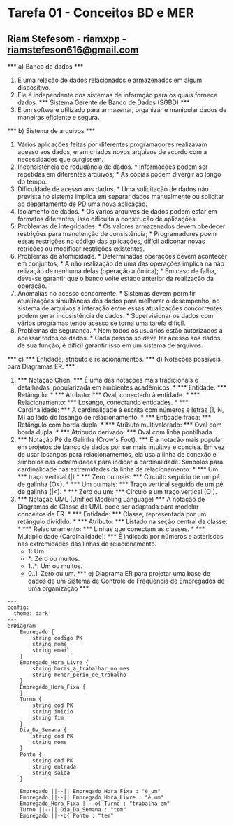 # Tarefa 01 - Conceitos BD e MER
## Riam Stefesom - riamxpp - riamstefeson616@gmail.com

*** a)  Banco de dados ***
  1. É uma relação de dados relacionados e armazenados em algum dispositivo. 
  2. Ele é independente dos sistemas de informção para os quais fornece dados.
*** Sistema Gerente de Banco de Dados (SGBD) *** 
  1. É um software utilizado para armazenar, organizar e manipular dados de maneiras eficiente e segura.

*** b)  Sistema de arquivos *** 
  1. Vários aplicações feitas por diferentes programadores realizavam acesso aos dados, eram criados novos arquivos de acordo com a necessidades que surgissem. 
  2. Inconsistência de redudância de dados.
    * Informações podem ser repetidas em diferentes arquivos;
    * As cópias podem divergir ao longo do tempo.
  3. Dificuldade de acesso aos dados. 
    * Uma solicitação de dados não prevista no sistema implica em separar dados manualmente ou solicitar ao departamento de PD uma nova aplicação.
  4. Isolamento de dados. 
    * Os vários arquivos de dados podem estar em formatos diferentes, isso dificulta a construção de aplicações.
  5. Problemas de integridades. 
    * Os valores armazenados devem obedecer restrições para manutenção de consistência;
    * Programadores poem essas restrições no código das aplicações, difícil adiconar novas retrições ou modificar restrições existentes.
  6. Problemas de atomicidade.
    * Determinadas operações devem acontecer em conjuntos;
    * A não realização de uma das operações implica na não relização de nenhuma delas (operação atômica);
    * Em caso de falha, deve-se garantir que o banco volte estado anterior da realização da operação.
  7. Anomalias no acesso concorrente.
    * Sistemas devem permitir atualizações simultâneas dos dados para melhorar o desempenho, no sistema de arquivos a interação entre essas atualizações concorrentes podem gerar incosistência de dados.
    * Supervisionar os dados com vários programas tendo acesso se torna uma tarefa difícil.
  8. Problemas de segurança.
    * Nem todos os usuários estão autorizados a acessar todos os dados.
    * Cada pessoa só deve ter acesso aos dados de sua função, é difícil garantir isso em um sistema de arquivos.
  
*** c) *** Entidade, atributo e relacionamentos.
*** d) Notações possíveis para Diagramas ER. *** 
  1. *** Notação Chen. *** É uma das notações mais tradicionais e detalhadas, popularizada em ambientes acadêmicos.
    * *** Entidade: *** Retângulo.
    * *** Atributo: *** Oval, conectado à entidade.
    * *** Relacionamento: *** Losango, conectando entidades.
    * *** Cardinalidade: *** A cardinalidade é escrita com números e letras (1, N, M) ao lado do losango de relacionamento.
    * *** Entidade fraca: *** Retângulo com borda dupla.
    * *** Atributo multivalorado: *** Oval com borda dupla.
    * *** Atribudo derivado: *** Oval com linha pontilhada.
  2. *** Notação Pé de Galinha (Crow's Foot). *** É a notação mais popular em projetos de banco de dados por ser mais intuitiva e concisa. Em vez de usar losangos para relacionamentos, ela usa a linha de conexão e símbolos nas extremidades para indicar a cardinalidade. Símbolos para cardinalidade nas extremidades da linha de relacionamento:
    * *** Um: *** traço vertical (|)
    * *** Zero ou mais: *** Círcuito seguido de um pé de galinha (O<).
    * *** Um ou mais: *** Traço vertical seguido de um pé de galinha (|<).
    * *** Zero ou um: *** Círculo e um traço vertical (O|). 
  3. *** Notação UML (Unified Modeling Language) *** A notação de Diagramas de Classe da UML pode ser adaptada para modelar conceitos de ER. 
    * *** Entidade: *** Classe, representada por um retângulo dividido.
    * *** Atributo: *** Listado na seção central da classe.
    * *** Relacionamento: *** Linhas que conectam as classes.
    * *** Multiplicidade (Cardinalidade): *** É indicada por números e asteriscos nas extremidades das linhas de relacionamento.
      - 1: Um.
      - *: Zero ou muitos.
      - 1..*: Um ou muitos.
      - 0..1: Zero ou um. 
*** e) Diagrama ER para projetar uma base de dados de um Sistema de Controle de Freqüência de Empregados de uma organização ***
``` mermaid
---
config:
  theme: dark
---
erDiagram
    Empregado {
        string codigo PK
        string nome
        string email
    }
    Empregado_Hora_Livre {
        string horas_a_trabalhar_no_mes
        string menor_perio_de_trabalho
    }
    Empregado_Hora_Fixa {
    }
    Turno {
        string cod PK
        string inicio
        string fim
    }
    Dia_Da_Semana {
        string cod PK
        string nome
    }
    Ponto {
        string cod PK
        string entrada
        string saida
    }
    
    Empregado ||--|| Empregado_Hora_Fixa : "é um"
    Empregado ||--|| Empregado_Hora_Livre : "é um"
    Empregado_Hora_Fixa ||--o{ Turno : "trabalha em"
    Turno ||--|| Dia_Da_Semana : "tem"
    Empregado ||--o{ Ponto : "tem"
